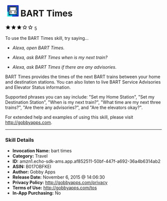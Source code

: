 # &nbsp;<img src="skill_icon" alt="BART Times icon" width="36"> BART Times
![3 stars](../../images/ic_star_black_18dp_1x.png)![3 stars](../../images/ic_star_black_18dp_1x.png)![3 stars](../../images/ic_star_black_18dp_1x.png)![3 stars](../../images/ic_star_border_black_18dp_1x.png)![3 stars](../../images/ic_star_border_black_18dp_1x.png) 5

To use the BART Times skill, try saying...

* *Alexa, open BART Times.*

* *Alexa, ask BART Times when is my next train?*

* *Alexa, ask BART Times if there are any advisories.*

BART Times provides the times of the next BART trains between your home and destination stations. You can also listen to live BART Service Advisories and Elevator Status information.

Supported phrases you can say include: "Set my Home Station", "Set my Destination Station", "When is my next train?", "What time are my next three trains?", "Are there any advisories?", and "Are the elevators okay?".

For extended help and examples of using this skill, please visit http://gobbyapps.com.

***

### Skill Details

* **Invocation Name:** bart times
* **Category:** Travel
* **ID:** amzn1.echo-sdk-ams.app.af852511-50bf-447f-a692-36a4b6314ab2
* **ASIN:** B017OBFKEI
* **Author:** Gobby Apps
* **Release Date:** November 6, 2015 @ 14:06:30
* **Privacy Policy:** http://gobbyapps.com/privacy
* **Terms of Use:** http://gobbyapps.com/tos
* **In-App Purchasing:** No
